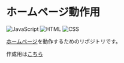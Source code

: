 # ホームページ動作用
![JavaScript][JavaScript.js]
![HTML][HTML.js]
![CSS][CSS.js]

[ホームページ](https://absolute-value.github.io/)を動作するためのリポジトリです。

作成用は[こちら](https://github.com/Absolute-Value/Portfolio)
<!-- MARKDOWN LINKS & IMAGES -->
[JavaScript.js]: https://img.shields.io/badge/JavaScript-f1e05a?style=for-the-badge&logo=javascript&logoColor=black
[HTML.js]: https://img.shields.io/badge/HTML-e34c26?style=for-the-badge&logo=HTML5&logoColor=white
[CSS.js]: https://img.shields.io/badge/CSS-563d7c?style=for-the-badge&logo=CSS3